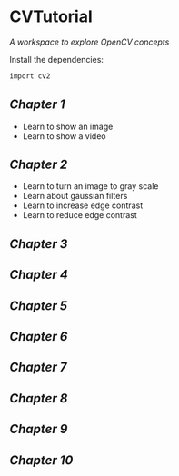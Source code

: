 # CVTutorial
_A workspace to explore OpenCV concepts_

Install the dependencies: 

```sh
import cv2
```

## _Chapter 1_
- Learn to show an image 
- Learn to show a video 

## _Chapter 2_
- Learn to turn an image to gray scale 
- Learn about gaussian filters 
- Learn to increase edge contrast 
- Learn to reduce edge contrast 

## _Chapter 3_
## _Chapter 4_
## _Chapter 5_
## _Chapter 6_
## _Chapter 7_
## _Chapter 8_
## _Chapter 9_
## _Chapter 10_
